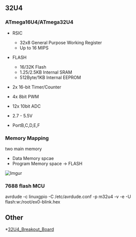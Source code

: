 ## 32U4

### ATmega16U4/ATmega32U4

* RSIC
    * 32x8 General Purpose Working Register
    * Up to 16 MIPS
* FLASH
    * 16/32K Flash
    * 1.25/2.5KB Internal SRAM
    * 512Byte/1KB Internal EEPROM

* 2x 16-bit Timer/Counter
* 4x 8bit PWM 
* 12x 10bit ADC
* 2.7 - 5.5V
* PortB,C,D,E,F

### Memory Mapping

two main memory
* Data Memory spcae 
* Program Memory space -> FLASH

![Imgur](http://i.imgur.com/lUZnXDm.png)


### 7688 flash MCU

avrdude -c linuxgpio -C /etc/avrdude.conf -p m32u4 -v -e -U flash:w:/root/ex0-blink.hex

## Other

*[32U4_Breakout_Board][1]

[1]:https://github.com/sparkfun/32U4_Breakout_Board
